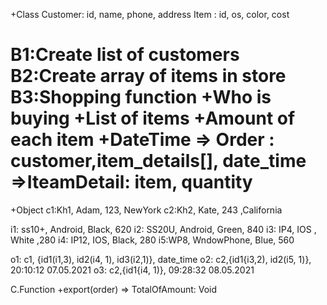 +Class
Customer: id, name, phone, address
Item : id, os, color, cost

B1:Create list of customers
B2:Create array of items in store
B3:Shopping function
+Who is buying
+List of items 
+Amount of each item
+DateTime 
=> Order : customer,item_details[], date_time
=>IteamDetail: item, quantity
===================================
+Object
c1:Kh1, Adam, 123, NewYork
c2:Kh2, Kate, 243 ,California

i1: ss10+, Android, Black, 620
i2: SS20U, Android, Green, 840
i3: IP4, IOS , White ,280
i4: IP12, IOS, Black, 280
i5:WP8, WndowPhone, Blue, 560

o1: c1, {id1(i1,3), id2(i4, 1), id3(i2,1)}, date_time
o2: c2,{id1{i3,2), id2(i5, 1)}, 20:10:12 07.05.2021
o3: c2,{id1{i4, 1)}, 09:28:32 08.05.2021

C.Function
+export(order) => TotalOfAmount: Void